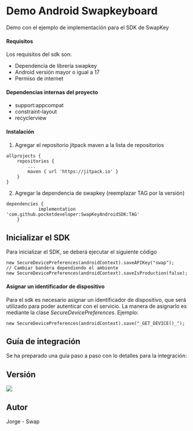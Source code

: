 # Demo Android Swapkeyboard
Demo con el ejemplo de implementación para el SDK de SwapKey

#### Requisitos
Los requisitos del sdk son:
- Dependencia de librería swapkey
- Android versión mayor o igual a 17
- Permiso de internet

#### Dependencias internas del proyecto
- support:appcompat
- constraint-layout
- recyclerview

#### Instalación
1. Agregar  el repositorio jitpack maven a la lista de repositorios
```
allprojects {
    repositories {
        ...
        maven { url 'https://jitpack.io' }
    }
}
```
2. Agregar la dependencia de swapkey (reemplazar TAG por la versión)
```
dependencies {
	        implementation 'com.github.pocketdeveloper:SwapKeyAndroidSDK:TAG'
	}
```

## Inicializar el SDK
Para inicializar el SDK, se deberá ejecutar el siguiente código
```
new SecureDevicePreferences(androidContext).saveAPIKey("swap");
// Cambiar bandera dependiendo el ambiente
new SecureDevicePreferences(androidContext).saveIsProduction(false);
```

#### Asignar un identificador de dispositivo
Para el sdk es necesario asignar un identificador de dispositivo, que será utilizado para poder autenticar con el servicio.
La manera de asignarlo es mediante la clase _SecureDevicePreferences_. Ejemplo:
```
new SecureDevicePreferences(androidContext).save("_GET_DEVICE()_");
```

## Guía de integración
Se ha preparado una guía paso a paso con lo detalles para la integración:

## Versión
[![](https://jitpack.io/v/pocketdeveloper/SwapKeyAndroidSDK.svg)](https://jitpack.io/#pocketdeveloper/SwapKeyAndroidSDK)

## Autor
Jorge - Swap




